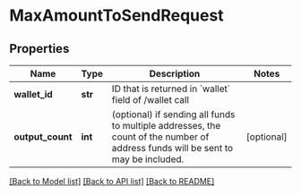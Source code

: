 # MaxAmountToSendRequest

## Properties
Name | Type | Description | Notes
------------ | ------------- | ------------- | -------------
**wallet_id** | **str** | ID that is returned in &#x60;wallet&#x60; field of /wallet call  | 
**output_count** | **int** | (optional) if sending all funds to multiple addresses, the count of the number of address funds will be sent to may be included.  | [optional] 

[[Back to Model list]](../README.md#documentation-for-models) [[Back to API list]](../README.md#documentation-for-api-endpoints) [[Back to README]](../README.md)


